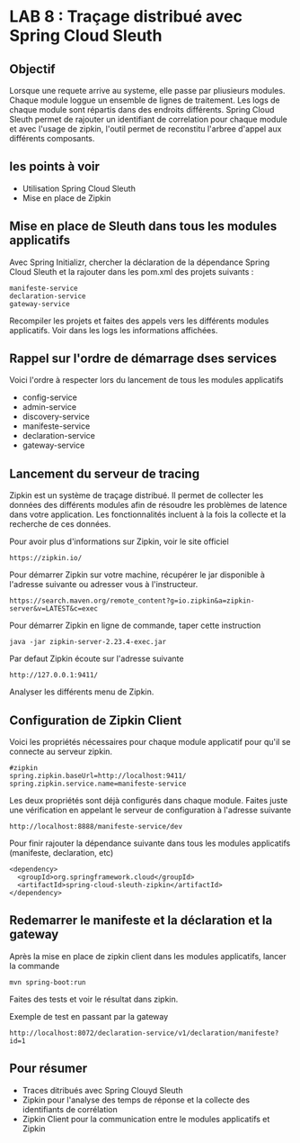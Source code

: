 # LAB 8 : Traçage distribué avec Spring Cloud Sleuth

## Objectif

Lorsque une requete arrive au systeme, elle passe par pliusieurs modules. Chaque module loggue un ensemble de lignes de traitement.
Les logs de chaque module sont répartis dans des endroits différents.
Spring Cloud Sleuth permet de rajouter un identifiant de correlation pour chaque module et avec l'usage de zipkin, l'outil permet de reconstitu l'arbree d'appel aux différents composants.

## les points à voir

+ Utilisation Spring Cloud Sleuth
+ Mise en place de Zipkin

## Mise en place de Sleuth dans tous les modules applicatifs

Avec Spring Initializr, chercher la déclaration de la dépendance Spring Cloud Sleuth et la rajouter dans les pom.xml des projets suivants :

```
manifeste-service
declaration-service
gateway-service
```

Recompiler les projets et faites des appels vers les différents modules applicatifs. Voir dans les logs les informations affichées.

## Rappel sur l'ordre de démarrage dses services

Voici l'ordre à respecter lors du lancement de tous les modules applicatifs


+ config-service
+ admin-service
+ discovery-service
+ manifeste-service
+ declaration-service
+ gateway-service


## Lancement du serveur de tracing

Zipkin est un système de traçage distribué. Il permet de collecter les données des différents modules afin de résoudre les problèmes de latence dans votre application. Les fonctionnalités incluent à la fois la collecte et la recherche de ces données.

Pour avoir plus d'informations sur Zipkin, voir le site officiel
```
https://zipkin.io/
```

Pour démarrer Zipkin sur votre machine, récupérer le jar disponible à l'adresse suivante ou adresser vous à l'instructeur.
```
https://search.maven.org/remote_content?g=io.zipkin&a=zipkin-server&v=LATEST&c=exec
```

Pour démarrer Zipkin en ligne de commande, taper cette instruction

```
java -jar zipkin-server-2.23.4-exec.jar
```
Par defaut Zipkin écoute sur l'adresse suivante

```
http://127.0.0.1:9411/
```

Analyser les différents menu de Zipkin.

## Configuration de Zipkin Client

Voici les propriétés nécessaires pour chaque module applicatif pour qu'il se connecte au serveur zipkin.
```
#zipkin
spring.zipkin.baseUrl=http://localhost:9411/
spring.zipkin.service.name=manifeste-service
```

Les deux propriétés sont déjà configurés dans chaque module. Faites juste une vérification en appelant le serveur de configuration à l'adresse suivante
```
http://localhost:8888/manifeste-service/dev
```

Pour finir rajouter la dépendance suivante dans tous les modules applicatifs (manifeste, declaration, etc)

```
<dependency>
  <groupId>org.springframework.cloud</groupId>
  <artifactId>spring-cloud-sleuth-zipkin</artifactId>
</dependency>
```

## Redemarrer le manifeste et la déclaration et la gateway

Après la mise en place de zipkin client dans les modules applicatifs, lancer la commande
```
mvn spring-boot:run
```


Faites des tests et voir le résultat dans zipkin.

Exemple de test en passant par la gateway
```
http://localhost:8072/declaration-service/v1/declaration/manifeste?id=1
```


## Pour résumer

+ Traces ditribués avec Spring Clouyd Sleuth
+ Zipkin pour l'analyse des temps de réponse et la collecte des identifiants de corrélation
+ Zipkin Client pour la communication entre le modules applicatifs et Zipkin
